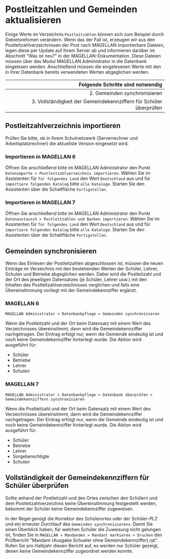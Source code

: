 # Postleitzahlen und Gemeinden aktualisieren

Einige Werte im Verzeichnis `Postleitzahlen` können sich zum Beispiel durch Gebietsrefomen verändern. Wenn das der Fall ist, erzeugen wir aus den Postleitzahlverzeichnissen der Post nach MAGELLAN importierbare Dateien, legen diese per Update auf Ihrem Server ab und informieren darüber im Abschnitt "Was ist neu?" in der MAGELLAN-Dokumentation. Diese Dateien müssen über das Modul MAGELLAN Administrator in die Datenbank eingelesen werden. Anschließend müssen die eingelesenen Werte mit den in Ihrer Datenbank bereits verwendeten Werten abgeglichen werden. 

| Folgende Schritte sind notwendig         |
|-----------------------------------------:|
| 2. Gemeinden synchronisieren             |
| 3. Vollständigkeit der Gemeindekennziffern für Schüler überprüfen |

## Postleitzahlverzeichnis importieren

Prüfen Sie bitte, ob in Ihrem Schulnetzwerk (Serverrechner und Arbeitsplatzrechner) die aktuellste Version eingesetzt wird.

### Importieren in MAGELLAN 6

Öffnen Sie anschließend bitte im MAGELLAN Administrator den Punkt `Datenimporte > Postleitzahlverzeichnis importieren`. 
Wählen Sie im Assistenten für `für folgendes Land` den Wert `Deutschland` aus und für `importiere folgenden Katalog` bitte `alle Kataloge`. Starten Sie den Assistenten über die Schaltfläche `Fertigstellen`.

### Importieren in MAGELLAN 7

Öffnen Sie anschließend bitte im MAGELLAN Administrator den Punkt `Datenaustausch > Postleitzahlen und Banken importieren`. 
Wählen Sie im Assistenten für `für folgendes Land` den Wert `Deutschland` aus und für `importiere folgenden Katalog` bitte `alle Kataloge`. Starten Sie den Assistenten über die Schaltfläche `Fertigstellen`.

## Gemeinden synchronisieren

Wenn das Einlesen der Postleitzahlen abgeschlossen ist, müssen die neuen Einträge im Verzeichnis mit den bestehenden Werten der Schüler, Lehrer, Schulen und Betriebe abgeglichen werden. Dabei wird die Postleitzahl und der Ort des jeweiligen Datensatzes (je Schüler, Lehrer usw.) mit den Inhalten des Postleitzahlverzeichnisses verglichen und falls eine Übereinstimmung vorliegt mit der Gemeindekennziffer ergänzt.

### MAGELLAN 6

`MAGELLAN Administrator > Datenbankpflege > Gemeinden synchronisieren`

Wenn die Postleitzahl und der Ort beim Datensatz mit einem Wert des Verzeichnisses übereinstimmt, dann wird die Gemeindekennziffer nachgetragen.
Der Eintrag erfolgt nur, wenn die Gemeinde eindeutig ist und noch keine Gemeindekennziffer hinterlegt wurde.
Die Aktion wird ausgeführt für:

* Schüler
* Betriebe
* Lehrer
* Schulen

### MAGELLAN 7

`MAGELLAN Administrator > Datenbankpflege > Datenbank überprüfen > Gemeindekennziffern synchronisieren`

Wenn die Postleitzahl und der Ort beim Datensatz mit einem Wert des Verzeichnisses übereinstimmt, dann wird die Gemeindekennziffer nachgetragen.
Der Eintrag erfolgt nur, wenn die Gemeinde eindeutig ist und noch keine Gemeindekennziffer hinterlegt wurde.
Die Aktion wird ausgeführt für:

* Schüler
* Betriebe
* Lehrer
* Sorgeberechtigte
* Schulen

## Vollständigkeit der Gemeindekennziffern für Schüler überprüfen

Sollte anhand der Postleitzahl und des Ortes zwischen den Schülern und dem Postleitzahlverzeichnis keine Übereinstimmung festgestellt werden, bekommt der Schüler keine Gemeindekennziffer zugewiesen.

In der Regel genügt die Korrektur des Schülerortes oder der Schüler-PLZ und ein erneuter Durchlauf des `Gemeinden synchronisierens`. Damit Sie einen Überblick haben, für welchen Schüler die Zuweisung nicht gelungen ist, finden Sie in `MAGELLAN > Mandanden > Mandant markieren > Drucken` den Prüfbericht "Mandant (Ausgabe Schueler ohne Gemeindekennziffer).rpt". Rufen Sie pro Halbjahr diesen Bericht auf, es werden nur Schüler gezeigt, denen keine Gemeindekennziffer zugeordnet werden konnte.
